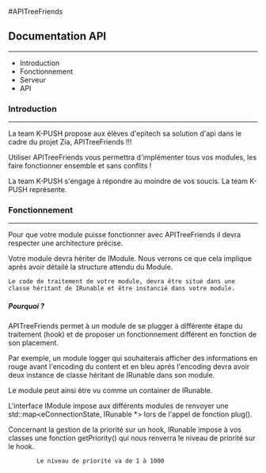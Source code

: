 #APITreeFriends



## Documentation API
--------------------

* Introduction
* Fonctionnement
* Serveur
* API

### Introduction
----------------

La team K-PUSH propose aux élèves d'epitech sa solution d'api dans le cadre du projet Zia,
APITreeFriends !!!

Utiliser APITreeFriends vous permettra d'implémenter tous vos modules, les faire fonctionner ensemble et sans conflits !

La team K-PUSH s'engage à répondre au moindre de vos soucis.
La team K-PUSH représente.

### Fonctionnement
------------------

Pour que votre module puisse fonctionner avec APITreeFriends il devra respecter une architecture précise.

Votre module devra hériter de IModule. Nous verrons ce que cela implique aprés avoir détailé la structure attendu du Module.

	Le code de traitement de votre module, devra être situé dans une classe héritant de IRunable et être instancié dans votre module.

##### Pourquoi ?

APITreeFriends permet à un module de se plugger à différente étape du traitement (hook) et de proposer un fonctionnement différent en fonction de son placement.

Par exemple, un module logger qui souhaiterais afficher des informations en rouge avant l'encoding du content et en bleu aprés l'encoding devra avoir deux instance de classe héritant de IRunable dans son module.

Le module peut ainsi être vu comme un container de IRunable.

L'interface IModule impose aux différents modules de renvoyer une std::map<eConnectionState, IRunable *> lors de l'appel de fonction plug().

Concernant la gestion de la priorité sur un hook, IRunable impose à vos classes une fonction getPriority() qui nous renverra le niveau de priorité sur le hook.

			Le niveau de priorité va de 1 à 1000